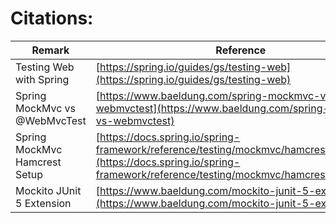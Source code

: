 # Citations:

| Remark | Reference |
|---------|------------|
| Testing Web with Spring | [https://spring.io/guides/gs/testing-web](https://spring.io/guides/gs/testing-web) |
| Spring MockMvc vs @WebMvcTest | [https://www.baeldung.com/spring-mockmvc-vs-webmvctest](https://www.baeldung.com/spring-mockmvc-vs-webmvctest) |
| Spring MockMvc Hamcrest Setup | [https://docs.spring.io/spring-framework/reference/testing/mockmvc/hamcrest/setup.html](https://docs.spring.io/spring-framework/reference/testing/mockmvc/hamcrest/setup.html) |
| Mockito JUnit 5 Extension | [https://www.baeldung.com/mockito-junit-5-extension](https://www.baeldung.com/mockito-junit-5-extension) |
